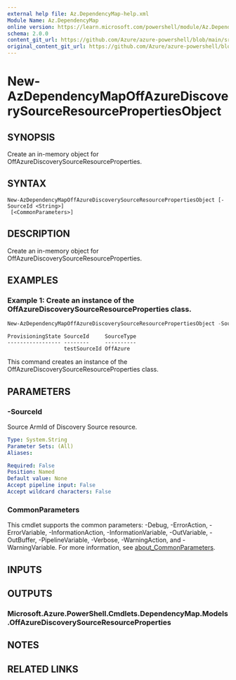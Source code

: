 ```yaml
---
external help file: Az.DependencyMap-help.xml
Module Name: Az.DependencyMap
online version: https://learn.microsoft.com/powershell/module/Az.DependencyMap/new-azdependencymapoffazurediscoverysourceresourcepropertiesobject
schema: 2.0.0
content_git_url: https://github.com/Azure/azure-powershell/blob/main/src/DependencyMap/DependencyMap/help/New-AzDependencyMapOffAzureDiscoverySourceResourcePropertiesObject.md
original_content_git_url: https://github.com/Azure/azure-powershell/blob/main/src/DependencyMap/DependencyMap/help/New-AzDependencyMapOffAzureDiscoverySourceResourcePropertiesObject.md
---
```


# New-AzDependencyMapOffAzureDiscoverySourceResourcePropertiesObject

## SYNOPSIS
Create an in-memory object for OffAzureDiscoverySourceResourceProperties.

## SYNTAX

```
New-AzDependencyMapOffAzureDiscoverySourceResourcePropertiesObject [-SourceId <String>]
 [<CommonParameters>]
```

## DESCRIPTION
Create an in-memory object for OffAzureDiscoverySourceResourceProperties.

## EXAMPLES

### Example 1: Create an instance of the OffAzureDiscoverySourceResourceProperties class.
```powershell
New-AzDependencyMapOffAzureDiscoverySourceResourcePropertiesObject -SourceId testSourceId
```

```output
ProvisioningState SourceId     SourceType
----------------- --------     ----------
                  testSourceId OffAzure
```

This command creates an instance of the OffAzureDiscoverySourceResourceProperties class.

## PARAMETERS

### -SourceId
Source ArmId of Discovery Source resource.

```yaml
Type: System.String
Parameter Sets: (All)
Aliases:

Required: False
Position: Named
Default value: None
Accept pipeline input: False
Accept wildcard characters: False
```

### CommonParameters
This cmdlet supports the common parameters: -Debug, -ErrorAction, -ErrorVariable, -InformationAction, -InformationVariable, -OutVariable, -OutBuffer, -PipelineVariable, -Verbose, -WarningAction, and -WarningVariable. For more information, see [about_CommonParameters](http://go.microsoft.com/fwlink/?LinkID=113216).

## INPUTS

## OUTPUTS

### Microsoft.Azure.PowerShell.Cmdlets.DependencyMap.Models.OffAzureDiscoverySourceResourceProperties

## NOTES

## RELATED LINKS
